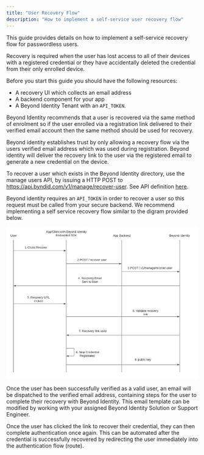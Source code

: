 ```yaml
---
title: "User Recovery Flow"
description: "How to implement a self-service user recovery flow"
---
```


This guide provides details on how to implement a self-service recovery flow for passwordless users. 

Recovery is required when the user has lost access to all of their devices with a registered credential or they have accidentally deleted the credential from their only enrolled device.

Before you start this guide you should have the following resources:
* A recovery UI which collects an email address
* A backend component for your app
* A Beyond Identity Tenant with an `API_TOKEN`.

Beyond Identity recommends that a user is recovered via the same method of enrolment so if the user enrolled via a registration link delivered to their verified email account then the same method should be used for recovery. 

Beyond identity establishes trust by only allowing a recovery flow via the users verified email address which was used during registration. Beyond identity will deliver the recovery link to the user via the registered email to generate a new credential on the device. 

To recover a user which exists in the Beyond Identity directory, use the manage users API, by issuing a HTTP POST to https://api.byndid.com/v1/manage/recover-user. See API definition [here](https://developer.beyondidentity.com/api/v0#tag/Users/operation/RecoverUser).

Beyond identity requires an `API_TOKEN` in order to recover a user so this request must be called from your secure backend. We recommend implementing a self service recovery flow similar to the digram provided below.

![User Recovery flow](../images/user-recovery-flow.png)

Once the user has been successfully verified as a valid user, an email will be dispatched to the verified email address, containing steps for the user to complete their recovery with Beyond Identity. This email template can be modified by working with your assigned Beyond Identity Solution or Support Engineer. 

Once the user has clicked the link to recover their credential, they can then complete authentication once again. This can be automated after the credential is successfully recovered by redirecting the user immediately into the authentication flow (route).